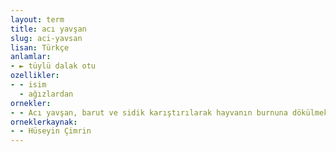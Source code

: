```yaml
---
layout: term
title: acı yavşan
slug: aci-yavsan
lisan: Türkçe
anlamlar:
- ► tüylü dalak otu
ozellikler:
- - isim
  - ağızlardan
ornekler:
- - Acı yavşan, barut ve sidik karıştırılarak hayvanın burnuna dökülmek suretiyle hayvanın sancıları tedavi edilir.
orneklerkaynak:
- - Hüseyin Çimrin
---
```

